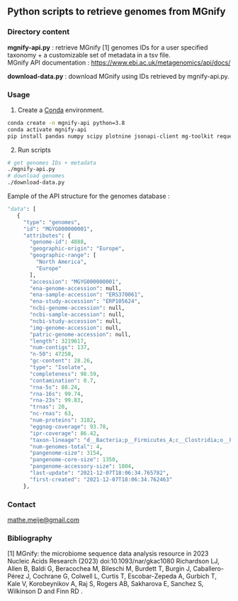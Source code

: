 ## Python scripts to retrieve genomes from MGnify  

### Directory content  

**mgnify-api.py** : retrieve MGnify [1] genomes IDs for a user specified taxonomy + a customizable set of metadata in a tsv file.   
MGnify API documentation : https://www.ebi.ac.uk/metagenomics/api/docs/  
  
**download-data.py** : download MGnify using IDs retrieved by mgnify-api.py.  

### Usage  
1. Create a [Conda](https://docs.conda.io/en/latest/index.html) environment.  
```bash
conda create -n mgnify-api python=3.8
conda activate mgnify-api
pip install pandas numpy scipy plotnine jsonapi-client mg-toolkit requests
```
2. Run scripts 
```bash
# get genomes IDs + metadata
./mgnify-api.py
# download genomes
./download-data.py
```
 Eample of the API structure for the genomes database :  
 ```python
"data": [
    {
      "type": "genomes",
      "id": "MGYG000000001",
      "attributes": {
        "genome-id": 4888,
        "geographic-origin": "Europe",
        "geographic-range": [
          "North America",
          "Europe"
        ],
        "accession": "MGYG000000001",
        "ena-genome-accession": null,
        "ena-sample-accession": "ERS370061",
        "ena-study-accession": "ERP105624",
        "ncbi-genome-accession": null,
        "ncbi-sample-accession": null,
        "ncbi-study-accession": null,
        "img-genome-accession": null,
        "patric-genome-accession": null,
        "length": 3219617,
        "num-contigs": 137,
        "n-50": 47258,
        "gc-content": 28.26,
        "type": "Isolate",
        "completeness": 98.59,
        "contamination": 0.7,
        "rna-5s": 88.24,
        "rna-16s": 99.74,
        "rna-23s": 99.83,
        "trnas": 20,
        "nc-rnas": 63,
        "num-proteins": 3182,
        "eggnog-coverage": 93.78,
        "ipr-coverage": 86.42,
        "taxon-lineage": "d__Bacteria;p__Firmicutes_A;c__Clostridia;o__Peptostreptococcales;f__Peptostreptococcaceae;g__GCA-900066495;s__GCA-900066495 sp902362365",
        "num-genomes-total": 4,
        "pangenome-size": 3154,
        "pangenome-core-size": 1350,
        "pangenome-accessory-size": 1804,
        "last-update": "2021-12-07T18:06:34.765782",
        "first-created": "2021-12-07T18:06:34.762463"
      },  
```
### Contact
mathe.meije@gmail.com  

### Bibliography
[1] MGnify: the microbiome sequence data analysis resource in 2023 Nucleic Acids Research (2023) doi:10.1093/nar/gkac1080
Richardson LJ, Allen B, Baldi G, Beracochea M, Bileschi M, Burdett T, Burgin J, Caballero-Pérez J, Cochrane G, Colwell L, Curtis T, Escobar-Zepeda A, Gurbich T, Kale V, Korobeynikov A, Raj S, Rogers AB, Sakharova E, Sanchez S, Wilkinson D and Finn RD .
